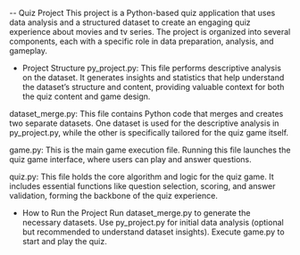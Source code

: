 -- Quiz Project
This project is a Python-based quiz application that uses data analysis and a structured dataset to create an engaging quiz experience about movies and tv series. The project is organized into several components, each with a specific role in data preparation, analysis, and gameplay.

- Project Structure
py_project.py: This file performs descriptive analysis on the dataset. It generates insights and statistics that help understand the dataset’s structure and content, providing valuable context for both the quiz content and game design.

dataset_merge.py: This file contains Python code that merges and creates two separate datasets. One dataset is used for the descriptive analysis in py_project.py, while the other is specifically tailored for the quiz game itself.

game.py: This is the main game execution file. Running this file launches the quiz game interface, where users can play and answer questions.

quiz.py: This file holds the core algorithm and logic for the quiz game. It includes essential functions like question selection, scoring, and answer validation, forming the backbone of the quiz experience.

- How to Run the Project
Run dataset_merge.py to generate the necessary datasets.
Use py_project.py for initial data analysis (optional but recommended to understand dataset insights).
Execute game.py to start and play the quiz.
